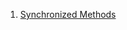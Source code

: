  1. [Synchronized Methods](https://docs.oracle.com/javase/tutorial/essential/concurrency/syncmeth.html)
